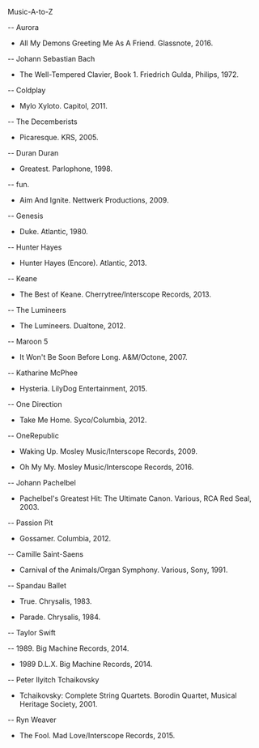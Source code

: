 Music-A-to-Z

-- Aurora

* All My Demons Greeting Me As A Friend. Glassnote, 2016. 

-- Johann Sebastian Bach

* The Well-Tempered Clavier, Book 1. Friedrich Gulda, Philips, 1972. 

-- Coldplay

* Mylo Xyloto. Capitol, 2011. 

-- The Decemberists

* Picaresque. KRS, 2005. 

-- Duran Duran 

* Greatest. Parlophone, 1998. 

-- fun. 

* Aim And Ignite. Nettwerk Productions, 2009. 

-- Genesis 

* Duke. Atlantic, 1980. 

-- Hunter Hayes 

* Hunter Hayes (Encore). Atlantic, 2013.

-- Keane 

* The Best of Keane. Cherrytree/Interscope Records, 2013. 

-- The Lumineers 

* The Lumineers. Dualtone, 2012.

-- Maroon 5

* It Won't Be Soon Before Long. A&M/Octone, 2007. 

-- Katharine McPhee 

* Hysteria. LilyDog Entertainment, 2015. 

-- One Direction

* Take Me Home. Syco/Columbia, 2012. 

-- OneRepublic 

* Waking Up. Mosley Music/Interscope Records, 2009. 

* Oh My My. Mosley Music/Interscope Records, 2016. 

-- Johann Pachelbel 

* Pachelbel's Greatest Hit: The Ultimate Canon. Various, RCA Red Seal, 2003. 

-- Passion Pit

* Gossamer. Columbia, 2012. 

-- Camille Saint-Saens 

* Carnival of the Animals/Organ Symphony. Various, Sony, 1991. 

-- Spandau Ballet 

* True. Chrysalis, 1983.

* Parade. Chrysalis, 1984.

-- Taylor Swift 

-- 1989. Big Machine Records, 2014. 

* 1989 D.L.X. Big Machine Records, 2014. 

-- Peter Ilyitch Tchaikovsky

* Tchaikovsky: Complete String Quartets. Borodin Quartet, Musical Heritage Society, 2001.

-- Ryn Weaver

* The Fool. Mad Love/Interscope Records, 2015. 
